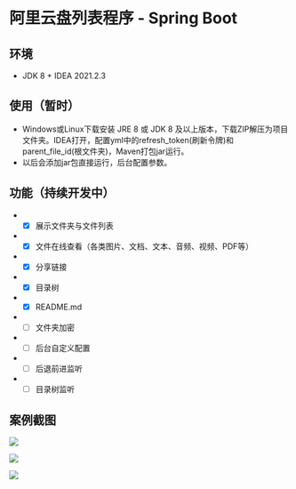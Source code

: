 # 阿里云盘列表程序 - Spring Boot

## 环境
* JDK 8 + IDEA 2021.2.3

## 使用（暂时）

* Windows或Linux下载安装 JRE 8 或 JDK 8 及以上版本，下载ZIP解压为项目文件夹。IDEA打开，配置yml中的refresh_token(刷新令牌)和parent_file_id(根文件夹)，Maven打包jar运行。
* 以后会添加jar包直接运行，后台配置参数。


## 功能（持续开发中）
* - [x] 展示文件夹与文件列表
* - [x] 文件在线查看（各类图片、文档、文本、音频、视频、PDF等）
* - [x] 分享链接
* - [x] 目录树
* - [x] README.md
* - [ ] 文件夹加密
* - [ ] 后台自定义配置
* - [ ] 后退前进监听
* - [ ] 目录树监听

## 案例截图

![](https://cdn.jsdelivr.net/gh/rawchen/JsDelivr/static/AliPan/01.png)

![](https://cdn.jsdelivr.net/gh/rawchen/JsDelivr/static/AliPan/02.png)

![](https://cdn.jsdelivr.net/gh/rawchen/JsDelivr/static/AliPan/03.png)